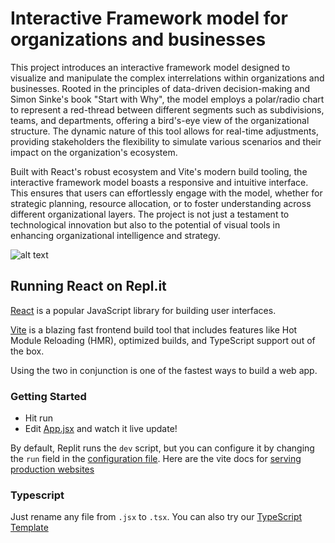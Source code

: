 # Interactive Framework model for organizations and businesses
This project introduces an interactive framework model designed to visualize and manipulate the complex interrelations within organizations and businesses. Rooted in the principles of data-driven decision-making and Simon Sinke's book "Start with Why", the model employs a polar/radio chart to represent a red-thread between different segments such as subdivisions, teams, and departments, offering a bird's-eye view of the organizational structure. The dynamic nature of this tool allows for real-time adjustments, providing stakeholders the flexibility to simulate various scenarios and their impact on the organization's ecosystem.

Built with React's robust ecosystem and Vite's modern build tooling, the interactive framework model boasts a responsive and intuitive interface. This ensures that users can effortlessly engage with the model, whether for strategic planning, resource allocation, or to foster understanding across different organizational layers. The project is not just a testament to technological innovation but also to the potential of visual tools in enhancing organizational intelligence and strategy.

![alt text](https://private-user-images.githubusercontent.com/102125109/303870543-bc549071-d634-4e1e-b41d-2c483cc36861.gif?jwt=eyJhbGciOiJIUzI1NiIsInR5cCI6IkpXVCJ9.eyJpc3MiOiJnaXRodWIuY29tIiwiYXVkIjoicmF3LmdpdGh1YnVzZXJjb250ZW50LmNvbSIsImtleSI6ImtleTUiLCJleHAiOjE3MDc2MDI5MjAsIm5iZiI6MTcwNzYwMjYyMCwicGF0aCI6Ii8xMDIxMjUxMDkvMzAzODcwNTQzLWJjNTQ5MDcxLWQ2MzQtNGUxZS1iNDFkLTJjNDgzY2MzNjg2MS5naWY_WC1BbXotQWxnb3JpdGhtPUFXUzQtSE1BQy1TSEEyNTYmWC1BbXotQ3JlZGVudGlhbD1BS0lBVkNPRFlMU0E1M1BRSzRaQSUyRjIwMjQwMjEwJTJGdXMtZWFzdC0xJTJGczMlMkZhd3M0X3JlcXVlc3QmWC1BbXotRGF0ZT0yMDI0MDIxMFQyMjAzNDBaJlgtQW16LUV4cGlyZXM9MzAwJlgtQW16LVNpZ25hdHVyZT00MzUwNzJhMDk0OTViYTZlZTZmMGY0OGI0YjYzMzhjYTlhN2RlYjk5NGEyMjc2YWI5ZGM0ZjlkNjBjMWU4ZDcyJlgtQW16LVNpZ25lZEhlYWRlcnM9aG9zdCZhY3Rvcl9pZD0wJmtleV9pZD0wJnJlcG9faWQ9MCJ9.uUUfSWS_Ns0zJ8gyLr7f-UnAuOlol1PTKzBPuisrH94 "Framework GIF")

## Running React on Repl.it

[React](https://reactjs.org/) is a popular JavaScript library for building user interfaces.

[Vite](https://vitejs.dev/) is a blazing fast frontend build tool that includes features like Hot Module Reloading (HMR), optimized builds, and TypeScript support out of the box.

Using the two in conjunction is one of the fastest ways to build a web app.

### Getting Started
- Hit run
- Edit [App.jsx](#src/App.jsx) and watch it live update!

By default, Replit runs the `dev` script, but you can configure it by changing the `run` field in the [configuration file](#.replit). Here are the vite docs for [serving production websites](https://vitejs.dev/guide/build.html)

### Typescript

Just rename any file from `.jsx` to `.tsx`. You can also try our [TypeScript Template](https://replit.com/@replit/React-TypeScript)

